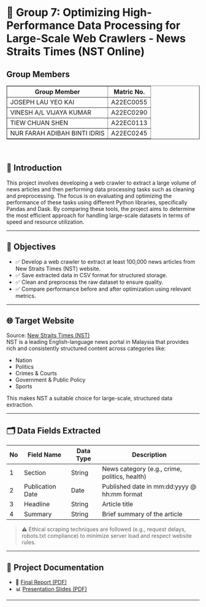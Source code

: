 # 🚀 Group 7: Optimizing High-Performance Data Processing for Large-Scale Web Crawlers - News Straits Times (NST Online)

## Group Members
<table border="1">
    <tr>
        <th>Group Member</th>
        <th>Matric No.</th>
    </tr>
  <tr>
        <td>JOSEPH LAU YEO KAI</td>
        <td>A22EC0055</td>
    </tr>
    <tr>
        <td>VINESH A/L VIJAYA KUMAR</td>
        <td>A22EC0290</td>
    </tr>
    <tr>
        <td>TIEW CHUAN SHEN</td>
        <td>A22EC0113</td>
    </tr>
  <tr>
        <td>NUR FARAH ADIBAH BINTI IDRIS</td>
        <td>A22EC0245</td>
    </tr>
</table>

<br>

## 📌 Introduction

This project involves developing a web crawler to extract a large volume of news articles and then performing data processing tasks such as cleaning and preprocessing. The focus is on evaluating and optimizing the performance of these tasks using different Python libraries, specifically Pandas and Dask. By comparing these tools, the project aims to determine the most efficient approach for handling large-scale datasets in terms of speed and resource utilization.

---

## 🎯 Objectives

- ✅ Develop a web crawler to extract at least 100,000 news articles from New Straits Times (NST) website.
- ✅ Save extracted data in CSV format for structured storage.
- ✅ Clean and preprocess the raw dataset to ensure quality.
- ✅ Compare performance before and after optimization using relevant metrics.

---

## 🌐 Target Website

Source: [New Straits Times (NST)](http://www.nst.com.my)  
NST is a leading English-language news portal in Malaysia that provides rich and consistently structured content across categories like:

- Nation
- Politics
- Crimes & Courts
- Government & Public Policy
- Sports

This makes NST a suitable choice for large-scale, structured data extraction.

---

## 🗂️ Data Fields Extracted

| No | Field Name       | Data Type | Description                                          |
|----|------------------|-----------|------------------------------------------------------|
| 1  | Section          | String    | News category (e.g., crime, politics, health)        |
| 2  | Publication Date | Date      | Published date in mm:dd:yyyy @ hh:mm format        |
| 3  | Headline         | String    | Article title                                        |
| 4  | Summary          | String    | Brief summary of the article                         |

> ⚠️ Ethical scraping techniques are followed (e.g., request delays, robots.txt compliance) to minimize server load and respect website rules.

---

## 📄 Project Documentation

- 📘 [Final Report (PDF)](https://github.com/Jingyong14/HPDP02/tree/main/2425/project/p1/Group%207/report)
- 📊 [Presentation Slides (PDF)](link_to_presentation_slides.pdf)

---

